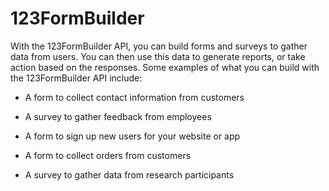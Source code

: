 # 123FormBuilder

With the 123FormBuilder API, you can build forms and surveys to gather data from users. You can then use this data to generate reports, or take action based on the responses. Some examples of what you can build with the 123FormBuilder API include:

- A form to collect contact information from customers

- A survey to gather feedback from employees

- A form to sign up new users for your website or app

- A form to collect orders from customers

- A survey to gather data from research participants
